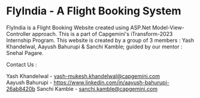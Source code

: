 # FlyIndia - A Flight Booking System

FlyIndia is a Flight Booking Website created using ASP.Net Model-View-Controller approach. This is a part of Capgemini's iTransform-2023 Internship Program.
This website is created by a group of 3 members : Yash Khandelwal, Aayush Bahurupi & Sanchi Kamble; guided by our mentor : Snehal Pagare.



Contact Us :

Yash Khandelwal - yash-mukesh.khandelwal@capgemini.com  
Aayush Bahurupi - https://www.linkedin.com/in/aayush-bahurupi-26ab8420b
Sanchi Kamble - sanchi.kamble@capgemini.com
